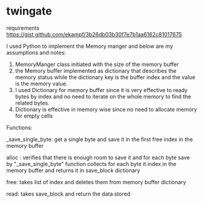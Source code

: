 # twingate
requirements https://gist.github.com/ekampf/3b26db03b30f7e7b1aa6162c81017675



I used Python to implement the Memory manger and below are my assumptions and notes:


1) MemoryManger class initiated with the size of the memory buffer
2) the Memory buffer implemented as dictionary that describes the memory status while the dictionary key is the buffer index and the value is the memory value.
3) I used Dictionary for memory buffer since it is very effective to ready bytes by index and no need to iterate on the whole memory to find the related  bytes.
4) Dictionary is effective in memory wise since no need to allocate memory for empty cells 


Functions:

_save_single_byte: get a single byte and save it in the first free index in the memory buffer

alloc : verifies that there is enough room to save it and for each byte save by "_save_single_byte" function 
        collects for each byte it index in the memory buffer  and returns it in save_block dictionary 

        

free: takes list of index and deletes them from memory buffer dictionary 


read: takes save_block and return the data stored 
